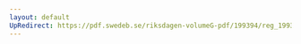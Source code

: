 ```yaml
---
layout: default
UpRedirect: https://pdf.swedeb.se/riksdagen-volumeG-pdf/199394/reg_199394/reg_199394_0187.pdf
---
```

